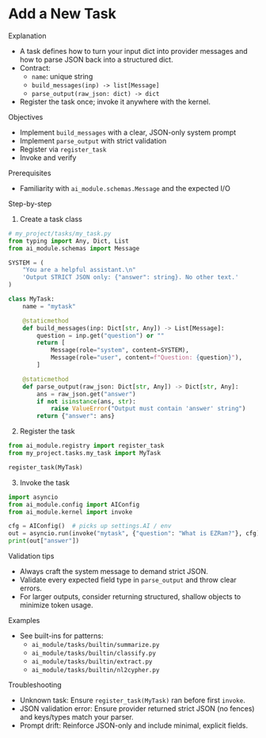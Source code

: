 # Add a New Task

Explanation

- A task defines how to turn your input dict into provider messages and how to parse JSON back into a structured dict.
- Contract:
  - `name`: unique string
  - `build_messages(inp) -> list[Message]`
  - `parse_output(raw_json: dict) -> dict`
- Register the task once; invoke it anywhere with the kernel.

Objectives

- Implement `build_messages` with a clear, JSON-only system prompt
- Implement `parse_output` with strict validation
- Register via `register_task`
- Invoke and verify

Prerequisites

- Familiarity with `ai_module.schemas.Message` and the expected I/O

Step-by-step

1. Create a task class

```python
# my_project/tasks/my_task.py
from typing import Any, Dict, List
from ai_module.schemas import Message

SYSTEM = (
    "You are a helpful assistant.\n"
    'Output STRICT JSON only: {"answer": string}. No other text.'
)

class MyTask:
    name = "mytask"

    @staticmethod
    def build_messages(inp: Dict[str, Any]) -> List[Message]:
        question = inp.get("question") or ""
        return [
            Message(role="system", content=SYSTEM),
            Message(role="user", content=f"Question: {question}"),
        ]

    @staticmethod
    def parse_output(raw_json: Dict[str, Any]) -> Dict[str, Any]:
        ans = raw_json.get("answer")
        if not isinstance(ans, str):
            raise ValueError("Output must contain 'answer' string")
        return {"answer": ans}
```

2. Register the task

```python
from ai_module.registry import register_task
from my_project.tasks.my_task import MyTask

register_task(MyTask)
```

3. Invoke the task

```python
import asyncio
from ai_module.config import AIConfig
from ai_module.kernel import invoke

cfg = AIConfig()  # picks up settings.AI / env
out = asyncio.run(invoke("mytask", {"question": "What is EZRam?"}, cfg))
print(out["answer"])
```

Validation tips

- Always craft the system message to demand strict JSON.
- Validate every expected field type in `parse_output` and throw clear errors.
- For larger outputs, consider returning structured, shallow objects to minimize token usage.

Examples

- See built-ins for patterns:
  - `ai_module/tasks/builtin/summarize.py`
  - `ai_module/tasks/builtin/classify.py`
  - `ai_module/tasks/builtin/extract.py`
  - `ai_module/tasks/builtin/nl2cypher.py`

Troubleshooting

- Unknown task: Ensure `register_task(MyTask)` ran before first `invoke`.
- JSON validation error: Ensure provider returned strict JSON (no fences) and keys/types match your parser.
- Prompt drift: Reinforce JSON-only and include minimal, explicit fields.

